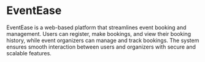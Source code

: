 # EventEase
EventEase is a web-based platform that streamlines event booking and management. Users can register, make bookings, and view their booking history, while event organizers can manage and track bookings. The system ensures smooth interaction between users and organizers with secure and scalable features.
